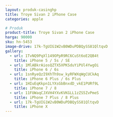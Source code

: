 ```yaml
---
layout: produk-casinghp
title: Troye Sivan 2 iPhone Case
categories: apple

# Produk
product-title: Troye Sivan 2 iPhone Case
harga: 90000
sku: hn-5453
image-drive: 17k-TgUIG1W2vB0WDuPDBQySS81QltqvD
gallery:
  - url: 1TvNQ9PqXl149OPpR9RC6CuSt6oE2QB4t
    title: iPhone 5 / 5s / SE
  - url: 1MlABkrAiosQZTX5XPKSduYiPUl4YwgOi
    title: iPhone 6 / 6s
  - url: 1snRyeQzI9XhTh9sw_kyRFWXqWgCUCkAq
    title: iPhone 6 Plus / 6s Plus
  - url: 1HIuEqKkpn1LYXsGbBnxdD_vkE1PURf9L
    title: iPhone 7 / 8
  - url: 11FUWaqCJXVH4YXvKVKGLL1zZS5ZvPmeS
    title: iPhone 7 Plus / 8 Plus
  - url: 17k-TgUIG1W2vB0WDuPDBQySS81QltqvD
    title: iPhone X
---
```

